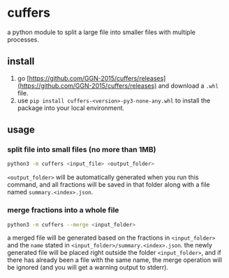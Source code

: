 # cuffers
a python module to split a large file into smaller files with multiple processes.

## install
1. go [https://github.com/GGN-2015/cuffers/releases](https://github.com/GGN-2015/cuffers/releases) and download a `.whl` file.
2. use `pip install cuffers-<version>-py3-none-any.whl` to install the package into your local environment.

## usage

### split file into small files (no more than 1MB)
```bash
python3 -m cuffers <input_file> <output_folder>
```
`<output_folder>` will be automatically generated when you run this command, and all fractions will be saved in that folder along with a file named `summary.<index>.json`.

### merge fractions into a whole file
```bash
python3 -m cuffers --merge <input_folder>
```
a merged file will be generated based on the fractions in `<input_folder>` and the `name` stated in `<input_folder>/summary.<index>.json`. the newly generated file will be placed right outside the folder `<input_folder>`, and if there has already been a file with the same name, the merge operation will be ignored (and you will get a warning output to stderr).
